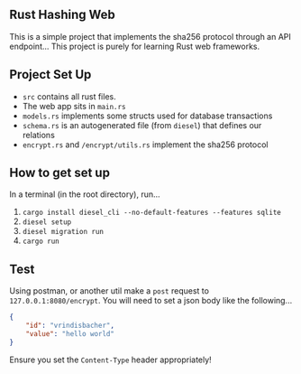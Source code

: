 ## Rust Hashing Web

This is a simple project that implements the sha256 protocol through an API endpoint... This project is purely for learning Rust web frameworks. 

## Project Set Up 

- `src` contains all rust files. 
- The web app sits in `main.rs` 
- `models.rs` implements some structs used for database transactions 
- `schema.rs` is an autogenerated file (from `diesel`) that defines our relations
- `encrypt.rs` and `/encrypt/utils.rs` implement the sha256 protocol 

## How to get set up 

In a terminal (in the root directory), run... 
1. `cargo install diesel_cli --no-default-features --features sqlite`
2. `diesel setup` 
3. `diesel migration run` 
4. `cargo run` 

## Test 

Using postman, or another util make a `post` request to `127.0.0.1:8080/encrypt`. You will need to set a json body like the following...

```json
{
    "id": "vrindisbacher",
    "value": "hello world"
}
```

Ensure you set the `Content-Type` header appropriately!

